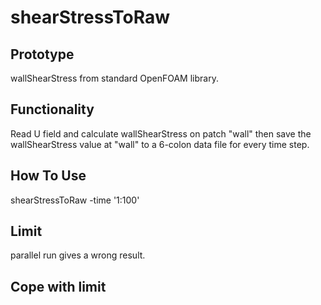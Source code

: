 # shearStressToRaw

## Prototype
wallShearStress from standard OpenFOAM library.

## Functionality
Read U field and calculate wallShearStress on patch "wall" then save the wallShearStress value at "wall" to a 6-colon data file for every time step.

## How To Use
shearStressToRaw -time '1:100'

## Limit
parallel run gives a wrong result.

## Cope with limit

